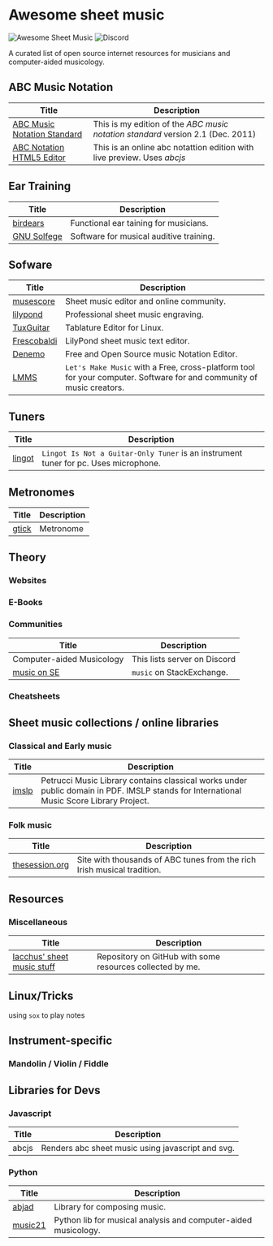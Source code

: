 # Awesome sheet music

![Awesome Sheet Music](https://img.shields.io/badge/awesome-sheet%20music-blue.svg?style=flat-square&logoWidth=14;&logo=data%3Aimage%2Fpng%3Bbase64%2CiVBORw0KGgoAAAANSUhEUgAAAA4AAAAOCAYAAAAfSC3RAAAABmJLR0QA%2FwD%2FAP%2BgvaeTAAAACXBIWXMAAD2EAAA9hAHVrK90AAAAB3RJTUUH4QYUFCATS%2BI5PwAAAsFJREFUKM8FwctuE1cABuB%2Fzsx4PE5sY9eNSSiXhNDITRshaJFA3NSy7AMgseUVeAiEEBIrxIINEgKxKt1VrVRFiEBIRIDYCBwnHpLYY8fjy4znds6cc%2Fg%2B5eFf8oroeL5bfVY6s9S%2BU5rO%2Fkw9B9anupAQRNMJrEaXvquy5yvNsR5Q%2FzgkVO2wyfWZ%2FMDgV9wnRyvnCwokjOwkjv%2FSJeOehVa9BtNMp2hUv7HTiZd3oqDCFBKSkhbqB%2B7jO%2FPnLhdSKUDXJfwPz4HWS6SHdZSSDiYGTRybzuJSJXPGICRShcI1v7VSOFo5cZ4QBUKVOHj9Aj9e%2Bx0SDPTrF0zkdBAe4%2F9HNfxwdn4y%2F37UQJTkSDJeu1wuT4O5NjhNgDCAoCEgJaQEwASIboCkIA0zJedyRM2kVE8LI%2F%2F7lJnByLbAYw4aMrCRg3YrhOHZ0EQCxwXet2OxubwdLM7nDn9a7fdIOpVMec4%2B%2FNEIUegjGAwx2KyhtvxKPL39AuNhH3cfvOEZFUqj42ZiRnUvDE5pppkfdptVZPJlEB7C6QU4%2FecCLuZ0slQpQmcRpkSizB3SyMoBFY4XSQHEWtfuiu9mZrFfW0fgRkAYwf7vH2SPnYT%2F0UK352LpZJaUOUfMGQyiIJHCIKWp%2BfXP628hVRPjgMsdy5WUq%2Bh%2F%2FIwhCzA5N4XqXoiGHSGUktSswA84VUm5sLDhJypa1h6a27vD%2FSF1BpQjzhtoHzAMVhs4ElNselJyLoXts5wKBWTx12vWuD9ub32x3V4n2qp2pd2o2%2Fi6N8Ts0gzKVysozubwapDwBILYAc1O6JrUth2h9208iDxcWGuGvDRT%2FKn420X0Nl4i3upjdWUX%2F1o0iIEMAaSuEiWfViPNY4wUFv5Yk064YfrLi463Ky%2FdvHXC713H3%2Ffv8Q9%2B2xoJVoyJmpaqonhcIPCY%2BQ09IZcIE6PySAAAAABJRU5ErkJggg%3D%3D) 
![Discord](https://img.shields.io/discord/322889507294806028.svg?style=flat-square&label=chat%20on%20discord)


A curated list of open source internet resources for musicians and computer-aided musicology.

## ABC Music Notation

| Title | Description |
| --- | --- |
| [ABC Music Notation Standard](https://iacchus.github.io/abc-music-notation-standard/) | This is my edition of the *ABC music notation standard* version 2.1 (Dec. 2011) |
| [ABC Notation HTML5 Editor](https://iacchus.github.io/musiceditor/) | This is an online abc notattion edition with live preview. Uses *abcjs* |

## Ear Training

| Title | Description |
| --- | --- |
| [birdears](https://github.com/iacchus/birdears) | Functional ear taining for musicians. |
| [GNU Solfege](https://www.gnu.org/software/solfege/solfege.html) | Software for musical auditive training. |

## Sofware

| Title | Description |
| --- | --- |
| [musescore](https://musescore.com/) | Sheet music editor and online community. |
| [lilypond](http://lilypond.org/) | Professional sheet music engraving. |
| [TuxGuitar](https://sourceforge.net/projects/tuxguitar/) | Tablature Editor for Linux. |
| [Frescobaldi](http://frescobaldi.org/) | LilyPond sheet music text editor. |
| [Denemo](http://www.denemo.org/) | Free and Open Source music Notation Editor. |
| [LMMS](https://lmms.io/) | `Let's Make Music` with a Free, cross-platform tool for your computer. Software for and community of music creators.  |

## Tuners

| Title | Description |
| --- | --- |
| [lingot](https://savannah.nongnu.org/projects/lingot) | `Lingot Is Not a Guitar-Only Tuner` is an instrument tuner for pc. Uses microphone. |

## Metronomes

| Title | Description |
| --- | --- |
| [gtick](https://directory.fsf.org/wiki/Gtick) | Metronome |

## Theory

### Websites

### E-Books

### Communities

| Title | Description |
| --- | --- |
| Computer-aided Musicology | This lists server on Discord |
| [music on SE](https://music.stackexchange.com/) | `music` on StackExchange.  |

### Cheatsheets

## Sheet music collections / online libraries

### Classical and Early music

| Title | Description |
| --- | --- |
| [imslp](https://imslp.org/) | Petrucci Music Library contains classical works under public domain in PDF. IMSLP stands for  International Music Score Library Project.  |

### Folk music

| Title | Description |
| --- | --- |
| [thesession.org](https://thesession.org/) | Site with thousands of ABC tunes from the rich Irish musical tradition. |

## Resources

### Miscellaneous

| Title | Description |
| --- | --- |
| [Iacchus' sheet music stuff](https://github.com/iacchus/sheet-music-stuff/) | Repository on GitHub with some resources collected by me. |

## Linux/Tricks

using `sox` to play notes

## Instrument-specific

### Mandolin / Violin / Fiddle


## Libraries for Devs

### Javascript

| Title | Description |
| --- | --- |
| abcjs | Renders abc sheet music using javascript and svg. |

### Python

| Title | Description |
| --- | --- |
| [abjad](http://abjad.mbrsi.org/) | Library for composing music. |
| [music21](http://web.mit.edu/music21/) | Python lib for musical analysis and computer-aided musicology. |
